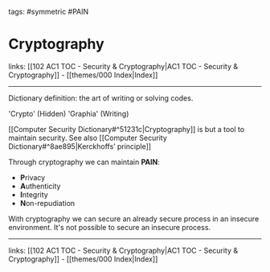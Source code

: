 tags: #symmetric #PAIN

# Cryptography

links: [[102 AC1 TOC - Security & Cryptography|AC1 TOC - Security & Cryptography]] - [[themes/000 Index|Index]]

---

Dictionary definition: the art of writing or solving codes.

'Crypto' (Hidden) 'Graphia' (Writing)

[[Computer Security Dictionary#^51231c|Cryptography]] is but a tool to maintain security. See also [[Computer Security Dictionary#^8ae895|Kerckhoffs’ principle]]

Through cryptography we can maintain **PAIN**:

- **P**rivacy
- **A**uthenticity
- **I**ntegrity
- **N**on-repudiation

With cryptography we can secure an already secure process in an insecure environment. It's not possible to secure an insecure process. 

---
links: [[102 AC1 TOC - Security & Cryptography|AC1 TOC - Security & Cryptography]] - [[themes/000 Index|Index]]